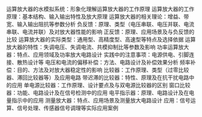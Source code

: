 运算放大器的水模拟系统：形象化理解运算放大器的工作原理
运算放大器的工作原理：基本结构、输入输出特性及放大原理
运算放大器的相关理论：增益、带宽、输入输出阻抗等参数分析
负反馈：原理、类型（电压串联、电压并联、电流串联、电流并联）及对放大器性能的影响
正反馈：原理、应用场景及与负反馈的比较
运算放大器的实际类型：通用型、高精度型、高速型等特点及选择依据
运算放大器的特性：失调电压、失调电流、共模抑制比等参数及影响
功率运算放大器：特点、应用领域及功率放大电路设计
实践中的注意事项：电源供电、引脚连接、散热设计等
电压和电流的偏移补偿：方法、电路设计及补偿效果分析
频率补偿：目的、方法及对放大器稳定性的影响
比较器：工作原理、类型（过零比较器、滞回比较器等）及应用电路
带迟滞的比较器：特性、原理及在抗干扰电路中的应用
单电源比较器：工作原理、设计要点及与双电源比较器的区别
窗口比较器：功能、电路设计及在信号检测中的应用
电平指示器：原理、电路设计及在电量指示中的应用
测量放大器：特点、应用场景及测量放大电路设计
应用：信号运算、信号处理、传感器信号调理等实际应用案例
